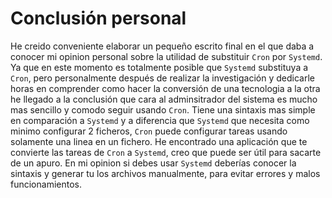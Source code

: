 # Conclusión personal

He creido conveniente elaborar un pequeño escrito final en el que daba a 
conocer mi opinion personal sobre la utilidad de substituir `Cron` por 
`Systemd`. Ya que en este momento es totalmente posible que `Systemd` 
substituya a `Cron`, pero personalmente después de realizar la 
investigación y dedicarle horas en comprender como hacer la conversión 
de una tecnologia a la otra he llegado a la conclusión que cara al 
adminsitrador del sistema es mucho mas sencillo y comodo seguir usando 
`Cron`. Tiene una sintaxis mas simple en comparación a `Systemd` y 
a diferencia que `Systemd` que necesita como minimo configurar 2 
ficheros, `Cron` puede configurar tareas usando solamente una linea en 
un fichero. He encontrado una aplicación que te convierte las tareas de 
`Cron` a `Systemd`, creo que puede ser útil para sacarte de un apuro. En 
mi opinion si debes usar `Systemd` deberías conocer la sintaxis y 
generar tu los archivos manualmente, para evitar errores y malos 
funcionamientos.
